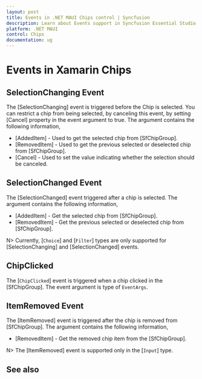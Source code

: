 ```yaml
---
layout: post
title: Events in .NET MAUI Chips control | Syncfusion
description: Learn about Events support in Syncfusion Essential Studio .NET MAUI Chips control, its elements and more.
platform: .NET MAUI
control: Chips
documentation: ug
---
```


# Events in Xamarin Chips

## SelectionChanging Event
The [SelectionChanging] event is triggered before the Chip is selected. You can restrict a chip from being selected, by canceling this event, by setting [Cancel] property in the event argument to true. The argument contains the following information,

 * [AddedItem] - Used to get the selected chip from [SfChipGroup].
 * [RemovedItem] - Used to get the previous selected or deselected chip from [SfChipGroup].
 * [Cancel] - Used to set the value indicating whether the selection should be canceled. 

## SelectionChanged Event
The [SelectionChanged] event triggered after a chip is selected. The argument contains the following information,

 * [AddedItem] - Get the selected chip from [SfChipGroup].
 * [RemovedItem] - Get the previous selected or deselected chip from [SfChipGroup].

N>  Currently, [`Choice`] and [`Filter`] types are only supported for [SelectionChanging] and [SelectionChanged] events.

##  ChipClicked

The [`ChipClicked`] event is triggered when a chip clicked in the [SfChipGroup]. The event argument is type of `EventArgs`.

## ItemRemoved Event

The [ItemRemoved] event is triggered after the chip is removed from [SfChipGroup]. The argument contains the following information,

* [RemovedItem] - Get the removed chip item from the [SfChipGroup].

N> The [ItemRemoved] event is supported only in the [`Input`] type.

## See also

